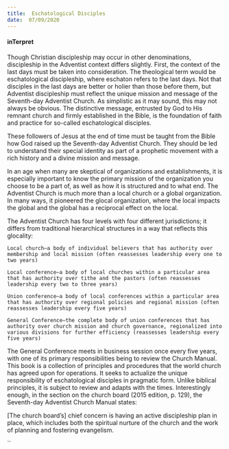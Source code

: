 ```yaml
---
title:  Eschatological Disciples
date:  07/09/2020
---
```


#### inTerpret

Though Christian discipleship may occur in other denominations, discipleship in the Adventist context differs slightly. First, the context of the last days must be taken into consideration. The theological term would be eschatological discipleship, where eschaton refers to the last days. Not that disciples in the last days are better or holier than those before them, but Adventist discipleship must reflect the unique mission and message of the Seventh-day Adventist Church. As simplistic as it may sound, this may not always be obvious. The distinctive message, entrusted by God to His remnant church and firmly established in the Bible, is the foundation of faith and practice for so-called eschatological disciples.

These followers of Jesus at the end of time must be taught from the Bible how God raised up the Seventh-day Adventist Church. They should be led to understand their special identity as part of a prophetic movement with a rich history and a divine mission and message.

In an age when many are skeptical of organizations and establishments, it is especially important to know the primary mission of the organization you choose to be a part of, as well as how it is structured and to what end. The Adventist Church is much more than a local church or a global organization. In many ways, it pioneered the glocal organization, where the local impacts the global and the global has a reciprocal effect on the local.

The Adventist Church has four levels with four different jurisdictions; it differs from traditional hierarchical structures in a way that reflects this glocality:

`Local church—a body of individual believers that has authority over membership and local mission (often reassesses leadership every one to two years)`

`Local conference—a body of local churches within a particular area that has authority over tithe and the pastors (often reassesses leadership every two to three years)`

`Union conference—a body of local conferences within a particular area that has authority over regional policies and regional mission (often reassesses leadership every five years)`

`General Conference—the complete body of union conferences that has authority over church mission and church governance, regionalized into various divisions for further efficiency (reassesses leadership every five years)`

The General Conference meets in business session once every five years, with one of its primary responsibilities being to review the Church Manual. This book is a collection of principles and procedures that the world church has agreed upon for operations. It seeks to actualize the unique responsibility of eschatological disciples in pragmatic form. Unlike biblical principles, it is subject to review and adapts with the times. Interestingly enough, in the section on the church board (2015 edition, p. 129), the Seventh-day Adventist Church Manual states:

[The church board’s] chief concern is having an active discipleship plan in place, which includes both the spiritual nurture of the church and the work of planning and fostering evangelism.

``